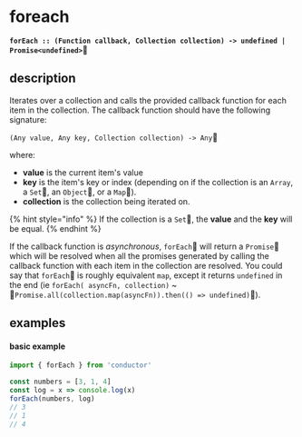 # foreach

**`forEach :: (Function callback, Collection collection) -> undefined | Promise<undefined>`**

## description

Iterates over a collection and calls the provided callback function for each item in the collection. The callback function should have the following signature:

`(Any value, Any key, Collection collection) -> Any`

where: 

* **value** is the current item's value
* **key** is the item's key or index \(depending on if the collection is an `Array`, a `Set`, an `Object`, or a `Map`\).
* **collection** is the collection being iterated on.

{% hint style="info" %}
If the collection is a `Set`, the **value** and the **key** will be equal.
{% endhint %}

If the callback function is _asynchronous_, `forEach` will return a `Promise` which will be resolved when all the promises generated by calling the callback function with each item in the collection are resolved. You could say that `forEach` is roughly equivalent `map`, except it returns `undefined` in the end \(ie `forEach( asyncFn, collection)` ~ `Promise.all(collection.map(asyncFn)).then(() => undefined)`\).

##  examples

#### basic example

```javascript
import { forEach } from 'conductor'

const numbers = [3, 1, 4]
const log = x => console.log(x)
forEach(numbers, log)
// 3
// 1
// 4
```

